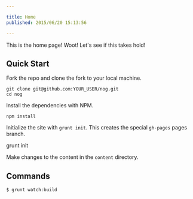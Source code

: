 ```yaml
---

title: Home
published: 2015/06/20 15:13:56

---
```


This is the home page! Woot! Let's see if this takes hold!

## Quick Start

Fork the repo and clone the fork to your local machine.

    git clone git@github.com:YOUR_USER/nog.git
    cd nog

Install the dependencies with NPM.   
    
    npm install
    
Initialize the site with `grunt init`. This creates the special `gh-pages` 
   pages branch.
   
   grunt init
    
Make changes to the content in the `content` directory.


## Commands

`$ grunt watch:build`